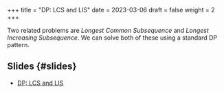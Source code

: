 +++
title = "DP: LCS and LIS"
date = 2023-03-06
draft = false
weight = 2
+++

Two related problems are _Longest Common Subsequence_ and _Longest Increasing Subsequence_. We can solve both of these
using a standard DP pattern.


## Slides {#slides}

-   [DP: LCS and LIS](/slides/dp-lcs-lis.pdf)
